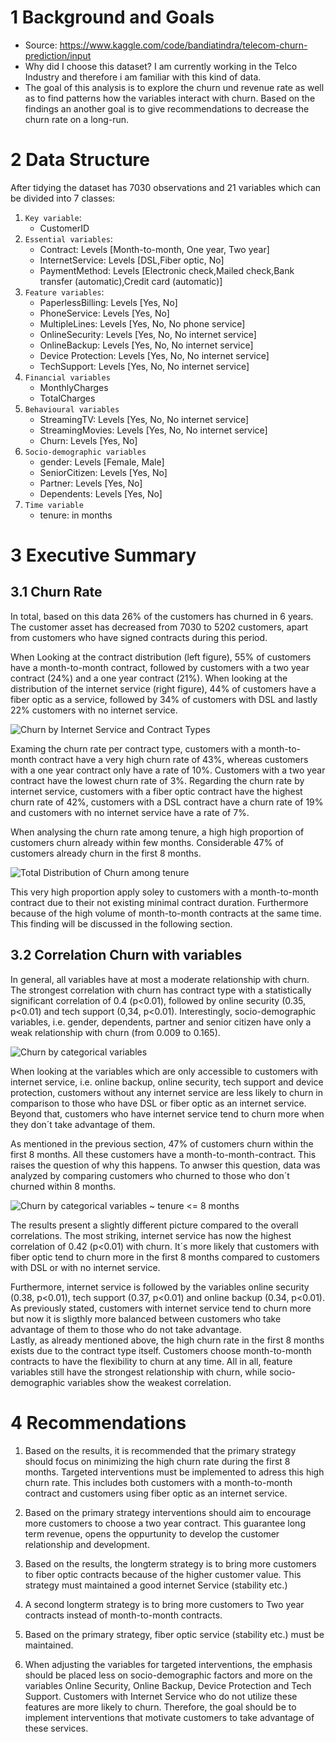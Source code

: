 # 1 Background and Goals

* Source: https://www.kaggle.com/code/bandiatindra/telecom-churn-prediction/input
* Why did I choose this dataset? I am currently working in the Telco Industry and therefore i am familiar with this kind of data.
* The goal of this analysis is to explore the churn und revenue rate as well as to find patterns how the variables interact with churn. Based on the findings an another goal is to give recommendations to decrease the churn rate on a long-run. 

# 2 Data Structure
After tidying the dataset has 7030 observations and 21 variables which can be divided into 7 classes:

1. `Key variable`: 
    * CustomerID
2. `Essential variables`:
    * Contract: Levels [Month-to-month, One year, Two year]
    * InternetService: Levels [DSL,Fiber optic, No]
    * PaymentMethod: Levels [Electronic check,Mailed check,Bank transfer (automatic),Credit card (automatic)]
3. `Feature variables`:
    * PaperlessBilling: Levels [Yes, No]
    * PhoneService: Levels [Yes, No]
    * MultipleLines: Levels [Yes, No, No phone service]
    * OnlineSecurity: Levels [Yes, No, No internet service]
    * OnlineBackup: Levels [Yes, No, No internet service]
    * Device Protection: Levels [Yes, No, No internet service]
    * TechSupport: Levels [Yes, No, No internet service]
4. `Financial variables`
    * MonthlyCharges
    * TotalCharges
5. `Behavioural variables`
    * StreamingTV: Levels [Yes, No, No internet service]
    * StreamingMovies: Levels [Yes, No, No internet service]
    * Churn: Levels [Yes, No]
6. `Socio-demographic variables`
    * gender: Levels [Female, Male]
    * SeniorCitizen: Levels [Yes, No]
    * Partner: Levels [Yes, No]
    * Dependents: Levels [Yes, No]
7. `Time variable`
    * tenure: in months


# 3 Executive Summary

## 3.1 Churn Rate
In total, based on this data 26% of the customers has churned in 6 years. The customer asset has decreased from 7030 to 5202 customers, apart from customers who have signed contracts during this period.

When Looking at the contract distribution (left figure), 55% of customers have a month-to-month contract, followed by customers with a two year contract (24%) and a one year contract (21%). When looking at the distribution of the internet service (right figure), 44% of customers have a fiber optic as a service, followed by 34% of customers with DSL and lastly 22% customers with no internet service.

![Churn by Internet Service and Contract Types](/assets/img/churn_by_contracttypes_internetservice.png)

Examing the churn rate per contract type, customers with a month-to-month contract have a very high churn rate of 43%, whereas customers with a one year contract only have a rate of 10%. Customers with a two year contract have the lowest churn rate of 3%. Regarding the churn rate by internet service, customers with a fiber optic contract have the highest churn rate of 42%, customers with a DSL contract have a churn rate of 19% and customers with no internet service have a rate of 7%.<br>

When analysing the churn rate among tenure, a high high proportion of customers churn already within few months. Considerable 47% of customers already churn in the first 8 months.  

![Total Distribution of Churn among tenure](/assets/img/Total_Distribution_of_Churn_among_tenure.png)

This very high proportion apply soley to customers with a month-to-month contract due to their not existing minimal contract duration. Furthermore because of the high volume of month-to-month contracts at the same time. This finding will be discussed in the following section.


## 3.2 Correlation Churn with variables

In general, all variables have at most a moderate relationship with churn. The strongest correlation with churn has contract type with a statistically significant correlation of 0.4 (p<0.01), followed by online security (0.35, p<0.01) and tech support (0,34, p<0.01). Interestingly, socio-demographic variables, i.e. gender, dependents, partner and senior citizen have only a weak relationship with churn (from 0.009 to 0.165).

![Churn by categorical variables](/assets/img/churn_by_categorical_variable.png)

When looking at the variables which are only accessible to customers with internet service, i.e. online backup, online security, tech support and device protection, customers without any internet service are less likely to churn
in comparison to those who have DSL or fiber optic as an internet service. Beyond that, customers who have internet service tend to churn more when they don´t take advantage of them.<br>

As mentioned in the previous section, 47% of customers churn within the first 8 months. All these customers have a month-to-month-contract. This raises the question of why this happens. To anwser this question, data was analyzed by comparing customers who churned to those who don´t churned within 8 months.

![Churn by categorical variables ~ tenure <= 8 months](/assets/img/churn_by_categorical_variables_tenure_less_8months.png)

The results present a slightly different picture compared to the overall correlations. The most striking, internet service has now the highest correlation of 0.42 (p<0.01) with churn. It´s more likely that customers with fiber optic tend to churn more in the first 8 months compared to customers with DSL or with no internet service.<br>

Furthermore, internet service is followed by the variables online security (0.38, p<0.01), tech support (0.37, p<0.01) and online backup (0.34, p<0.01). As previously stated, customers with internet service tend to churn more but now it is sligthly more balanced between customers who take advantage of them to those who do not take advantage.<br>
Lastly, as already mentioned above, the high churn rate in the first 8 months exists due to the contract type itself. Customers choose month-to-month contracts to have the flexibility to churn at any time. All in all, feature variables still have the strongest relationship with churn, while socio-demographic variables show the weakest correlation.

# 4 Recommendations

1. Based on the results, it is recommended that the primary strategy should focus on minimizing the high churn rate during the first 8 months. Targeted interventions must be implemented to adress this high churn rate. This includes both customers with a month-to-month contract and customers using fiber optic as an internet service.
2. Based on the primary strategy interventions should aim to encourage more customers to choose a two year contract. This guarantee long term revenue, opens the oppurtunity to develop the customer relationship and development. 


1. Based on the results, the longterm strategy is to bring more customers to fiber optic contracts because of the higher customer value. This strategy must maintained a good internet Service (stability etc.) 
2. A second longterm strategy is to bring more customers to Two year contracts instead of month-to-month contracts.
2. Based on the primary strategy, fiber optic service (stability etc.) must be maintained. 

2. When adjusting the variables for targeted interventions, the emphasis should be placed less on socio-demographic factors and more on the variables Online Security, Online Backup, Device Protection and Tech Support. Customers with Internet Service who do not utilize these features are more likely to churn. Therefore, the goal should be to implement interventions that motivate customers to take advantage of these services.